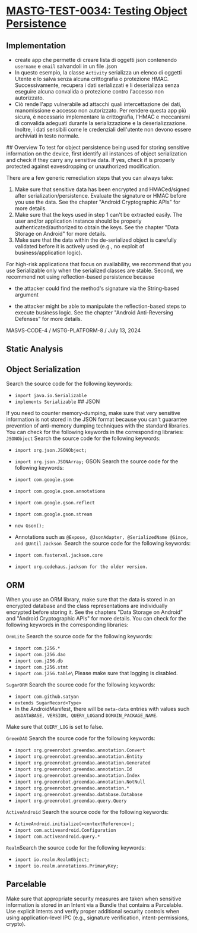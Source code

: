 # [MASTG-TEST-0034: Testing Object Persistence](https://mas.owasp.org/MASTG/tests/android/MASVS-CODE/MASTG-TEST-0034)

## Implementation

- create app che permette di creare lista di oggetti json contenendo `username` e `email` salvandoli in un file .json
- In questo esempio, la classe `Activity` serializza un elenco di oggetti Utente e lo salva senza alcuna crittografia o protezione HMAC. Successivamente, recupera i dati serializzati e li deserializza senza eseguire alcuna convalida o protezione contro l'accesso non autorizzato.
- Ciò rende l'app vulnerabile ad attacchi quali intercettazione dei dati, manomissione e accesso non autorizzato. Per rendere questa app più sicura, è necessario implementare la crittografia, l'HMAC e meccanismi di convalida adeguati durante la serializzazione e la deserializzazione. Inoltre, i dati sensibili come le credenziali dell'utente non devono essere archiviati in testo normale.

## Overview
To test for object persistence being used for storing sensitive information on the device, first identify all instances of object serialization and check if they carry any sensitive data. If yes, check if is properly protected against eavesdropping or unauthorized modification.

There are a few generic remediation steps that you can always take:

1. Make sure that sensitive data has been encrypted and HMACed/signed after serialization/persistence. Evaluate the signature or HMAC before you use the data. See the chapter "Android Cryptographic APIs" for more details.
2. Make sure that the keys used in step 1 can't be extracted easily. The user and/or application instance should be properly authenticated/authorized to obtain the keys. See the chapter "Data Storage on Android" for more details.
3. Make sure that the data within the de-serialized object is carefully validated before it is actively used (e.g., no exploit of business/application logic).

For high-risk applications that focus on availability, we recommend that you use Serializable only when the serialized classes are stable. Second, we recommend not using reflection-based persistence because

- the attacker could find the method's signature via the String-based argument

- the attacker might be able to manipulate the reflection-based steps to execute business logic.
See the chapter "Android Anti-Reversing Defenses" for more details.

MASVS-CODE-4 / MSTG-PLATFORM-8 / July 13, 2024
## Static Analysis
## Object Serialization
Search the source code for the following keywords:

- `import java.io.Serializable`
- `implements Serializable`
## JSON

If you need to counter memory-dumping, make sure that very sensitive information is not stored in the JSON format because you can't guarantee prevention of anti-memory dumping techniques with the standard libraries. You can check for the following keywords in the corresponding libraries:
`JSONObject` Search the source code for the following keywords:
- `import org.json.JSONObject;`
- `import org.json.JSONArray;`
GSON Search the source code for the following keywords:

- `import com.google.gson`
- `import com.google.gson.annotations`
- `import com.google.gson.reflect`
- `import com.google.gson.stream`
- `new Gson();`
- Annotations such as `@Expose, @JsonAdapter, @SerializedName @Since, and @Until`
`Jackson `Search the source code for the following keywords:

- `import com.fasterxml.jackson.core`
- `import org.codehaus.jackson for the older version.`
## ORM
When you use an ORM library, make sure that the data is stored in an encrypted database and the class representations are individually encrypted before storing it. See the chapters "Data Storage on Android" and "Android Cryptographic APIs" for more details. You can check for the following keywords in the corresponding libraries:

`OrmLite` Search the source code for the following keywords:

- `import com.j256.*`
- `import com.j256.dao`
- `import com.j256.db`
- `import com.j256.stmt`
- `import com.j256.table\`
Please make sure that logging is disabled.

`SugarORM` Search the source code for the following keywords:

- `import com.github.satyan`
- `extends SugarRecord<Type>`
- In the AndroidManifest, there will be `meta-data` entries with values such as` DATABASE, VERSION, QUERY_LOG `and `DOMAIN_PACKAGE_NAME`.

Make sure that `QUERY_LOG` is set to false.

`GreenDAO` Search the source code for the following keywords:

- `import org.greenrobot.greendao.annotation.Convert`
- `import org.greenrobot.greendao.annotation.Entity`
- `import org.greenrobot.greendao.annotation.Generated`
- `import org.greenrobot.greendao.annotation.Id`
- `import org.greenrobot.greendao.annotation.Index`
- `import org.greenrobot.greendao.annotation.NotNull`
- `import org.greenrobot.greendao.annotation.*`
- `import org.greenrobot.greendao.database.Database`
- `import org.greenrobot.greendao.query.Query`

`ActiveAndroid` Search the source code for the following keywords:

- `ActiveAndroid.initialize(<contextReference>);`
- `import com.activeandroid.Configuration`
- `import com.activeandroid.query.*`

`Realm`Search the source code for the following keywords:

- `import io.realm.RealmObject;`
- `import io.realm.annotations.PrimaryKey;`
## Parcelable
Make sure that appropriate security measures are taken when sensitive information is stored in an Intent via a Bundle that contains a Parcelable. Use explicit Intents and verify proper additional security controls when using application-level IPC (e.g., signature verification, intent-permissions, crypto).